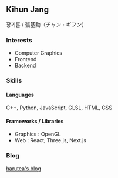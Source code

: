 ## Kihun Jang

장기훈 / 張基勳（チャン・ギフン）

### Interests
- Computer Graphics
- Frontend
- Backend

### Skills
#### Languages
C++, Python, JavaScript, GLSL, HTML, CSS

#### Frameworks / Libraries
- Graphics : OpenGL
- Web : React, Three.js, Next.js

### Blog
[harutea's blog](https://kihuntea.com)

<!--
**harutea/harutea** is a ✨ _special_ ✨ repository because its `README.md` (this file) appears on your GitHub profile.

Here are some ideas to get you started:

- 🔭 I’m currently working on ...
- 🌱 I’m currently learning ...
- 👯 I’m looking to collaborate on ...
- 🤔 I’m looking for help with ...
- 💬 Ask me about ...
- 📫 How to reach me: ...
- 😄 Pronouns: ...
- ⚡ Fun fact: ...
-->
